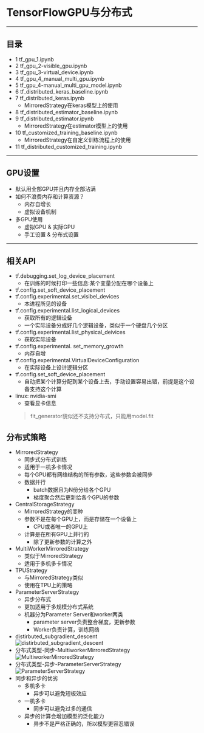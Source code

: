 # TensorFlowGPU与分布式
***
## 目录
- 1 tf_gpu_1.ipynb
- 2 tf_gpu_2-visible_gpu.ipynb
- 3 tf_gpu_3-virtual_device.ipynb
- 4 tf_gpu_4_manual_multi_gpu.ipynb
- 5 tf_gpu_4-manual_multi_gpu_model.ipynb
- 6 tf_distributed_keras_baseline.ipynb
- 7 tf_distributed_keras.ipynb
    - MirroredStrategy在keras模型上的使用
- 8 tf_distributed_estimator_baseline.ipynb
- 9 tf_distributed_estimator.ipynb
    - MirroredStrategy在estimator模型上的使用
- 10 tf_customized_training_baseline.ipynb
    - MirroredStrategy在自定义训练流程上的使用
- 11 tf_distributed_customized_training.ipynb
***
## GPU设置
- 默认用全部GPU并且内存全部沾满
- 如何不浪费内存和计算资源？
    - 内存自增长
    - 虚拟设备机制
- 多GPU使用
    - 虚拟GPU & 实际GPU
    - 手工设置 & 分布式设置
***
## 相关API
- tf.debugging.set_log_device_placement
    - 在训练的时候打印一些信息:某个变量分配在哪个设备上
- tf.config.set_soft_device_placement
- tf.config.experimental.set_visibel_devices
    - 本进程所见的设备
- tf.config.experimental.list_logical_devices
    - 获取所有的逻辑设备
    - 一个实际设备分成好几个逻辑设备，类似于一个硬盘几个分区
- tf.config.experimental.list_physical_deivices
    - 获取实际设备
- tf.config.experimental. set_memory_growth
    - 内存自增
- tf.config.experimental.VirtualDeviceConfiguration
    - 在实际设备上设计逻辑分区
- tf.config.set_soft_device_placement
    - 自动把某个计算分配到某个设备上去，手动设置容易出错，前提是这个设备支持这个计算
- linux: nvidia-smi 
    - 查看显卡信息
    > fit_generator貌似还不支持分布式，只能用model.fit  
## 分布式策略
- MirroredStrategy
    - 同步式分布式训练
    - 适用于一机多卡情况
    - 每个GPU都有网络结构的所有参数，这些参数会被同步
    - 数据并行
        - batch数据且为N份分给各个GPU
        - 梯度聚合然后更新给各个GPU的参数
- CentralStorageStrategy
    - MirroredStrategy的变种
    - 参数不是在每个GPU上，而是存储在一个设备上
        - CPU或者唯一的GPU上
    - 计算是在所有GPU上并行的
        - 除了更新参数的计算之外
- MultiWorkerMirroredStrategy
    - 类似于MirroredStrategy
    - 适用于多机多卡情况
- TPUStrategy
    - 与MirroredStrategy类似
    - 使用在TPU上的策略
- ParameterServerStrategy
    - 异步分布式
    - 更加适用于多规模分布式系统
    - 机器分为Parameter Server和worker两类
        - parameter server负责整合梯度，更新参数
        - Worker负责计算，训练网络
- distirbuted_subgradient_descent   
![distirbuted_subgradient_descent]()
- 分布式类型-同步-MultiworkerMirroredStrategy  
![MultiworkerMirroredStrategy]()
- 分布式类型-异步-ParameterServerStrategy  
![ParameterServerStrategy]()
- 同步和异步的优劣
    - 多机多卡
        - 异步可以避免短板效应
    - 一机多卡
        - 同步可以避免过多的通信
    - 异步的计算会增加模型的泛化能力
        - 异步不是严格正确的，所以模型更容忍错误
